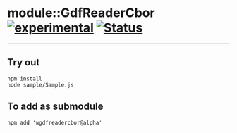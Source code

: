 
# module::GdfReaderCbor [![experimental](https://img.shields.io/badge/stability-experimental-orange.svg)](https://github.com/emersion/stability-badges#experimental) [![Status](https://github.com/Wandalen/wGdfReaderCbor/workflows/Test/badge.svg)](https://github.com/Wandalen/wGdfReaderCbor/actions?query=workflow%3ATest)

___

## Try out
```
npm install
node sample/Sample.js
```

## To add as submodule
```
npm add 'wgdfreadercbor@alpha'
```

